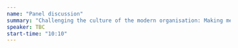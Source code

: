 ```yaml
---
name: "Panel discussion"
summary: "Challenging the culture of the modern organisation: Making mental health a priority for all."
speaker: TBC
start-time: "10:10"
---
```

